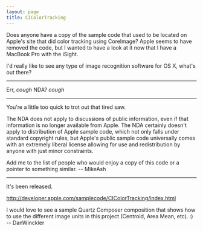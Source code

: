 ```yaml
---
layout: page
title: CIColorTracking
---
```


Does anyone have a copy of the sample code that used to be located on Apple's site that did color tracking using CoreImage? Apple seems to have removed the code, but I wanted to have a look at it now that I have a MacBook Pro with the iSight.

I'd really like to see any type of image recognition software for OS X, what's out there?

----

Err, *cough* NDA? *cough*

----
You're a little too quick to trot out that tired saw.

The NDA does not apply to discussions of public information, even if that information is no longer available from Apple. The NDA certainly doesn't apply to distribution of Apple sample code, which not only falls under standard copyright rules, but Apple's public sample code universally comes with an extremely liberal license allowing for use and redistribution by anyone with just minor constraints.

Add me to the list of people who would enjoy a copy of this code or a pointer to something similar. -- MikeAsh

----

It's been released. 

http://developer.apple.com/samplecode/CIColorTracking/index.html

I would love to see a sample Quartz Composer composition that shows how to use the different image units in this project (Centroid, Area Mean, etc).  :) -- DanWinckler


